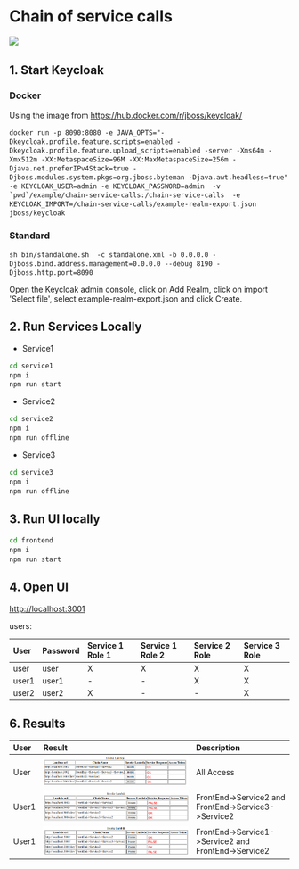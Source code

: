 # Chain of service calls
![](../../keycloak-cross-client-authentication3.png)

## 1. Start Keycloak

### Docker
Using the image from https://hub.docker.com/r/jboss/keycloak/
```
docker run -p 8090:8080 -e JAVA_OPTS="-Dkeycloak.profile.feature.scripts=enabled -Dkeycloak.profile.feature.upload_scripts=enabled -server -Xms64m -Xmx512m -XX:MetaspaceSize=96M -XX:MaxMetaspaceSize=256m -Djava.net.preferIPv4Stack=true -Djboss.modules.system.pkgs=org.jboss.byteman -Djava.awt.headless=true" -e KEYCLOAK_USER=admin -e KEYCLOAK_PASSWORD=admin  -v `pwd`/example/chain-service-calls:/chain-service-calls  -e KEYCLOAK_IMPORT=/chain-service-calls/example-realm-export.json  jboss/keycloak
```
###  Standard
```
sh bin/standalone.sh  -c standalone.xml -b 0.0.0.0 -Djboss.bind.address.management=0.0.0.0 --debug 8190 -Djboss.http.port=8090
```
Open the Keycloak admin console, click on Add Realm, click on import 'Select file', select example-realm-export.json and click Create.

## 2. Run Services Locally
- Service1
```bash
cd service1
npm i
npm run start
```
- Service2
```bash
cd service2
npm i
npm run offline
```
- Service3
```bash
cd service3
npm i
npm run offline
```

## 3. Run UI locally

```bash
cd frontend
npm i
npm run start
```

## 4. Open UI
[http://localhost:3001](http://localhost:3001)

users:

| User      | Password   | Service 1 Role 1 | Service 1 Role 2 | Service 2 Role | Service 3 Role |
|:----------|:-----------|:-----------------|:-----------------|:---------------|:---------------|
| user      | user       | X                | X                | X              | X              |
| user1     | user1      | -                | -                | X              | X              |
| user2     | user2      | X                | -                | -              | X              |

## 6. Results

| User      | Result                                                                                                 | Description                                           |
|:----------|:-------------------------------------------------------------------------------------------------------|:------------------------------------------------------|
| User      |  ![](../../docs/userChain.png)                                                                         | All Access                                            |
| User1      |  ![](../../docs/user1Chain.png)                                                                       | FrontEnd->Service2 and FrontEnd->Service3->Service2   |                                           |
| User1      |  ![](../../docs/user2Chain.png)                                                                       | FrontEnd->Service1->Service2 and FrontEnd->Service2   |
